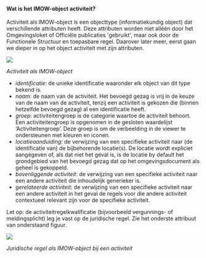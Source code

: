 ﻿#### Wat is het IMOW-object activiteit?

Activiteit als IMOW-object is een objecttype (informatiekundig object) dat 
verschillende attributen heeft. Deze attributen worden niet alléén door het
Omgevingsloket of Officiële publicaties 'gebruikt', maar ook door de 
Functionele Structuur en toepasbare regel. Daarover later meer, eerst gaan we dieper
in op het object activiteit met zijn attributen.

![](media/ActiviteitIMOW.png)

*Activiteit als IMOW-object*

-  *identificatie*: de unieke identificatie waaronder elk object van dit type bekend is. 
-  *naam*: de naam van de activiteit. Het bevoegd gezag is vrij in de keuze van de naam van de activiteit, tenzij een activiteit is gekozen die (binnen hetzelfde bevoegd gezag) al een identificatie heeft.
-  *groep*: activiteitengroep is de categorie waartoe de activiteit behoort. Een activiteitengroep is opgenomen in de gesloten waardelijst ‘Activiteitengroep’. Deze groep is om de verbeelding in de viewer te ondersteunen met kleuren en iconen.
-  *locatieaanduiding*: de verwijzing van een specifieke activiteit naar (de identificatie van) de bijbehorende locatie(s). De locatie wordt expliciet aangegeven of, als dat niet het geval is, is de locatie by default het grondgebied van het bevoegd gezag dat op het omgevingsdocument als geheel is gekoppeld.
-  *bovenliggende activiteit*: de verwijzing van een specifieke activiteit naar een andere activiteit die inhoudelijk generieker is.
-  *gerelateerde activiteit*: de verwijzing van een specifieke activiteit naar een andere activiteit in het geval de regels voor die andere activiteit contextueel relevant zijn voor de specifieke activiteit.

Let op: de activiteitregelkwalificatie (bijvoorbeeld vergunnings- of
meldingsplicht) leg je vast op de juridische regel. Zie het onderste attribuut van onderstaand figuur. 

![](media/JRactiviteitIMOW.png)

*Juridische regel als IMOW-object bij een activiteit*